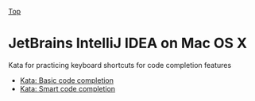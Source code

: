 [Top](README.md)

# JetBrains IntelliJ IDEA on Mac OS X

Kata for practicing keyboard shortcuts for code completion features

- [Kata: Basic code completion](ij-osx-basic-code-completion.md)
- [Kata: Smart code completion](ij-osx-smart-code-completion.md)

